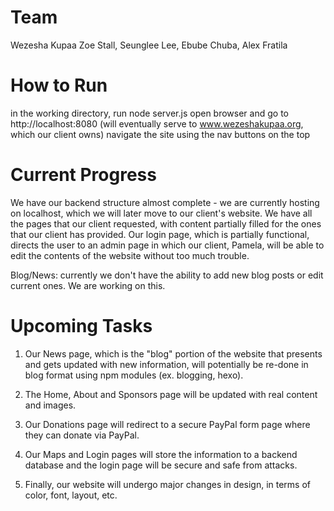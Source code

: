 Team
====
Wezesha Kupaa
Zoe Stall, Seunglee Lee, Ebube Chuba, Alex Fratila

How to Run
==========
in the working directory, run node server.js
open browser and go to http://localhost:8080 (will eventually serve to www.wezeshakupaa.org, which our client owns)
navigate the site using the nav buttons on the top

Current Progress
================
We have our backend structure almost complete - we are currently hosting on localhost, which we will later move to 
our client's website. We have all the pages that our client requested, with content partially filled for the ones 
that our client has provided. Our login page, which is partially functional, directs the user to an admin page in which
our client, Pamela, will be able to edit the contents of the website without too much trouble. 

Blog/News: currently we don't have the ability to add new blog posts or edit current ones. We are working on this.

Upcoming Tasks 
==============
1. Our News page, which is the "blog" portion of the website that presents and gets updated with new information, will potentially be re-done in blog format using npm modules (ex. blogging, hexo). 

2. The Home, About and Sponsors page will be updated with real content and images.

3. Our Donations page will redirect to a secure PayPal form page where they can donate via PayPal. 

4. Our Maps and Login pages will store the information to a backend database and the login page will be secure and safe from attacks.

5. Finally, our website will undergo major changes in design, in terms of color, font, layout, etc.  

